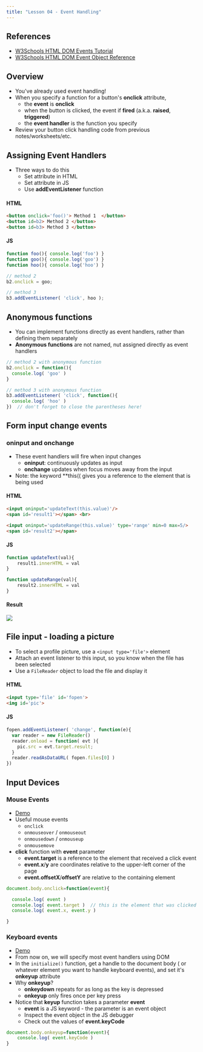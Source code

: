 ```yaml
---
title: "Lesson 04 - Event Handling"
---
```



## References

- [W3Schools HTML DOM Events Tutorial](http://www.w3schools.com/js/js_htmldom_events.asp)
- [W3Schools HTML DOM Event Object Reference](http://www.w3schools.com/jsref/dom_obj_event.asp)

## Overview

- You've already used event handling!
- When you specify a function for a button's **onclick** attribute,
    - the **event** is **onclick**
    - when the button is clicked, the event if **fired** (a.k.a. **raised**, **triggered**)
    - the **event handler** is the function you specify
- Review your button click handling code from previous notes/worksheets/etc.

## Assigning Event Handlers

- Three ways to do this
    - Set attribute in HTML
    - Set attribute in JS
    - Use **addEventListener** function

#### HTML

``` html
<button onclick='foo()'> Method 1  </button>
<button id=b2> Method 2 </button>
<button id=b3> Method 3 </button>
```

#### JS

``` javascript
function foo(){ console.log('foo') }
function goo(){ console.log('goo') }
function hoo(){ console.log('hoo') }

// method 2
b2.onclick = goo;

// method 3
b3.addEventListener( 'click', hoo );
```

## Anonymous functions
- You can implement functions directly as event handlers, rather than defining them separately
- **Anonymous functions** are not named, nut assigned directly as event handlers

``` javascript
// method 2 with anonymous function
b2.onclick = function(){
  console.log( 'goo' )
}

// method 3 with anonymous function
b3.addEventListener( 'click', function(){
  console.log( 'hoo' )
})  // don't forget to close the parentheses here!
```

## Form input change events

### **oninput and onchange**

- These event handlers will fire when input changes
    - **oninput**: continuously updates as input
    - **onchange** updates when focus moves away from the input
- Note: the keyword **this(( gives you a reference to the element that is being used

#### HTML

``` html
<input oninput='updateText(this.value)'/>
<span id='result1'></span> <br>

<input oninput='updateRange(this.value)' type='range' min=0 max=5/>
<span id='result2'></span>
```

#### JS

``` javascript
function updateText(val){
    result1.innerHTML = val
}

function updateRange(val){
    result2.innerHTML = val
}
```

#### Result

![](/images/cp1/unit-09/event1.png)

## File input - loading a picture
- To select a profile picture, use a ```<input type='file'>``` element
- Attach an event listener to this input, so you know when the file has been selected
- Use a ```FileReader``` object to load the file and display it

#### HTML

``` html
<input type='file' id='fopen'>
<img id='pic'>
```

#### JS

``` javascript
fopen.addEventListener( 'change', function(e){
  var reader = new FileReader()
  reader.onload = function( evt ){
    pic.src = evt.target.result;
  }
  reader.readAsDataURL( fopen.files[0] )
})
```

## Input Devices

### Mouse Events

- [Demo](https://repl.it/HC2J/1)
- Useful mouse events
    - ```onclick```
    - ```onmouseover``` / ```onmouseout```
    - ```onmousedown``` / ```onmouseup```
    - ```onmousemove```
- **click** function with **event** parameter
    - **event.target** is a reference to the element that received a click event
    - **event.x**/**y** are coordinates relative to the upper-left corner of the page
    - **event.offsetX**/**offsetY** are relative to the containing element

``` javascript
document.body.onclick=function(event){

  console.log( event )
  console.log( event.target )  // this is the element that was clicked
  console.log( event.x, event.y )

}
```

### Keyboard events

- [Demo](https://repl.it/HC2O/1)
- From now on, we will specify most event handlers using DOM
- In the ```initialize()``` function, get a handle to the document body ( or whatever element you want to handle keyboard events), and set it's **onkeyup** attribute
- Why **onkeyup**?
    - **onkeydown** repeats for as long as the key is depressed
    - **onkeyup** only fires once per key press
- Notice that **keyup** function takes a parameter **event**
    - **event** is a JS keyword - the parameter is an event object
    - Inspect the event object in the JS debugger
    - Check out the values of **event.keyCode**

``` javascript
document.body.onkeyup=function(event){
    console.log( event.keyCode )
}
```
